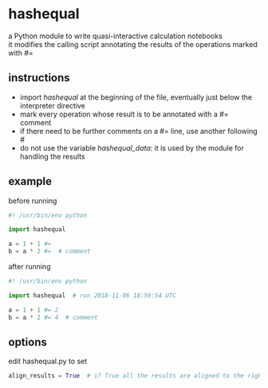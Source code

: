 # hashequal
a Python module to write quasi-interactive calculation notebooks  
it modifies the calling script annotating the results of the operations marked with #= 

## instructions

- import *hashequal* at the beginning of the file, eventually just below the interpreter directive
- mark every operation whose result is to be annotated with a #= comment
- if there need to be further comments on a #= line, use another following #
- do not use the variable *hashequal_data*: it is used by the module for handling the results

## example

before running

~~~python
#! /usr/bin/env python

import hashequal

a = 1 + 1 #=
b = a * 2 #=  # comment
~~~

after running

~~~python
#! /usr/bin/env python

import hashequal  # run 2018-11-06 18:59:54 UTC

a = 1 + 1 #= 2
b = a * 2 #= 4  # comment
~~~

## options

edit hashequal.py to set

~~~python
align_results = True  # if True all the results are aligned to the rightmost #=
~~~
